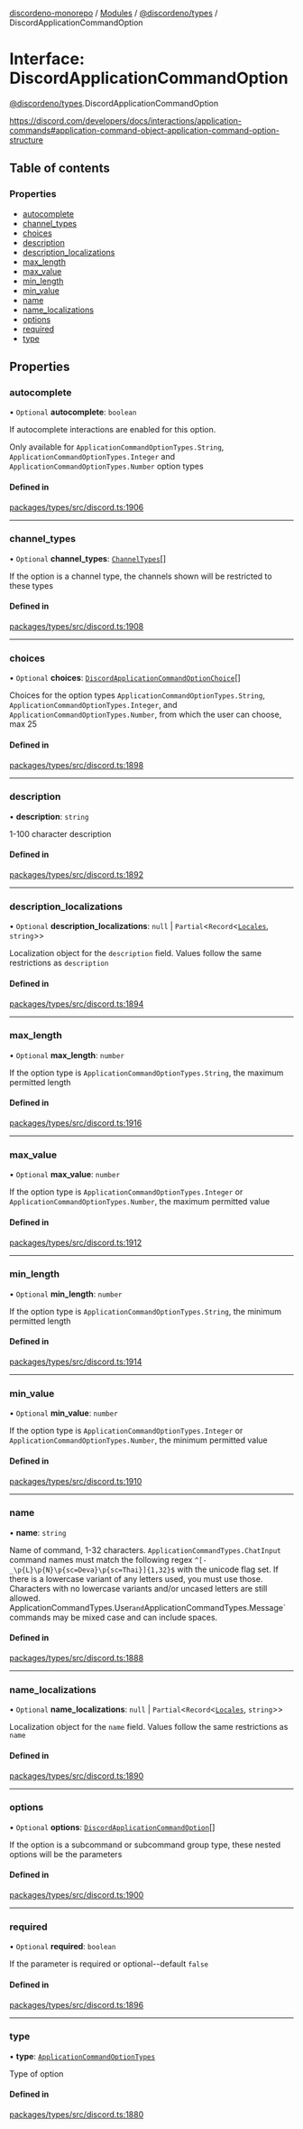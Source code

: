 [discordeno-monorepo](../README.md) / [Modules](../modules.md) / [@discordeno/types](../modules/discordeno_types.md) / DiscordApplicationCommandOption

# Interface: DiscordApplicationCommandOption

[@discordeno/types](../modules/discordeno_types.md).DiscordApplicationCommandOption

https://discord.com/developers/docs/interactions/application-commands#application-command-object-application-command-option-structure

## Table of contents

### Properties

- [autocomplete](discordeno_types.DiscordApplicationCommandOption.md#autocomplete)
- [channel_types](discordeno_types.DiscordApplicationCommandOption.md#channel_types)
- [choices](discordeno_types.DiscordApplicationCommandOption.md#choices)
- [description](discordeno_types.DiscordApplicationCommandOption.md#description)
- [description_localizations](discordeno_types.DiscordApplicationCommandOption.md#description_localizations)
- [max_length](discordeno_types.DiscordApplicationCommandOption.md#max_length)
- [max_value](discordeno_types.DiscordApplicationCommandOption.md#max_value)
- [min_length](discordeno_types.DiscordApplicationCommandOption.md#min_length)
- [min_value](discordeno_types.DiscordApplicationCommandOption.md#min_value)
- [name](discordeno_types.DiscordApplicationCommandOption.md#name)
- [name_localizations](discordeno_types.DiscordApplicationCommandOption.md#name_localizations)
- [options](discordeno_types.DiscordApplicationCommandOption.md#options)
- [required](discordeno_types.DiscordApplicationCommandOption.md#required)
- [type](discordeno_types.DiscordApplicationCommandOption.md#type)

## Properties

### autocomplete

• `Optional` **autocomplete**: `boolean`

If autocomplete interactions are enabled for this option.

Only available for `ApplicationCommandOptionTypes.String`, `ApplicationCommandOptionTypes.Integer` and `ApplicationCommandOptionTypes.Number` option types

#### Defined in

[packages/types/src/discord.ts:1906](https://github.com/deepsarda/discordeno/blob/c6dc30bb/packages/types/src/discord.ts#L1906)

---

### channel_types

• `Optional` **channel_types**: [`ChannelTypes`](../enums/discordeno_types.ChannelTypes.md)[]

If the option is a channel type, the channels shown will be restricted to these types

#### Defined in

[packages/types/src/discord.ts:1908](https://github.com/deepsarda/discordeno/blob/c6dc30bb/packages/types/src/discord.ts#L1908)

---

### choices

• `Optional` **choices**: [`DiscordApplicationCommandOptionChoice`](discordeno_types.DiscordApplicationCommandOptionChoice.md)[]

Choices for the option types `ApplicationCommandOptionTypes.String`, `ApplicationCommandOptionTypes.Integer`, and `ApplicationCommandOptionTypes.Number`, from which the user can choose, max 25

#### Defined in

[packages/types/src/discord.ts:1898](https://github.com/deepsarda/discordeno/blob/c6dc30bb/packages/types/src/discord.ts#L1898)

---

### description

• **description**: `string`

1-100 character description

#### Defined in

[packages/types/src/discord.ts:1892](https://github.com/deepsarda/discordeno/blob/c6dc30bb/packages/types/src/discord.ts#L1892)

---

### description_localizations

• `Optional` **description_localizations**: `null` \| `Partial`<`Record`<[`Locales`](../enums/discordeno_types.Locales.md), `string`\>\>

Localization object for the `description` field. Values follow the same restrictions as `description`

#### Defined in

[packages/types/src/discord.ts:1894](https://github.com/deepsarda/discordeno/blob/c6dc30bb/packages/types/src/discord.ts#L1894)

---

### max_length

• `Optional` **max_length**: `number`

If the option type is `ApplicationCommandOptionTypes.String`, the maximum permitted length

#### Defined in

[packages/types/src/discord.ts:1916](https://github.com/deepsarda/discordeno/blob/c6dc30bb/packages/types/src/discord.ts#L1916)

---

### max_value

• `Optional` **max_value**: `number`

If the option type is `ApplicationCommandOptionTypes.Integer` or `ApplicationCommandOptionTypes.Number`, the maximum permitted value

#### Defined in

[packages/types/src/discord.ts:1912](https://github.com/deepsarda/discordeno/blob/c6dc30bb/packages/types/src/discord.ts#L1912)

---

### min_length

• `Optional` **min_length**: `number`

If the option type is `ApplicationCommandOptionTypes.String`, the minimum permitted length

#### Defined in

[packages/types/src/discord.ts:1914](https://github.com/deepsarda/discordeno/blob/c6dc30bb/packages/types/src/discord.ts#L1914)

---

### min_value

• `Optional` **min_value**: `number`

If the option type is `ApplicationCommandOptionTypes.Integer` or `ApplicationCommandOptionTypes.Number`, the minimum permitted value

#### Defined in

[packages/types/src/discord.ts:1910](https://github.com/deepsarda/discordeno/blob/c6dc30bb/packages/types/src/discord.ts#L1910)

---

### name

• **name**: `string`

Name of command, 1-32 characters.
`ApplicationCommandTypes.ChatInput` command names must match the following regex `^[-_\p{L}\p{N}\p{sc=Deva}\p{sc=Thai}]{1,32}$` with the unicode flag set.
If there is a lowercase variant of any letters used, you must use those.
Characters with no lowercase variants and/or uncased letters are still allowed.
ApplicationCommandTypes.User`and`ApplicationCommandTypes.Message` commands may be mixed case and can include spaces.

#### Defined in

[packages/types/src/discord.ts:1888](https://github.com/deepsarda/discordeno/blob/c6dc30bb/packages/types/src/discord.ts#L1888)

---

### name_localizations

• `Optional` **name_localizations**: `null` \| `Partial`<`Record`<[`Locales`](../enums/discordeno_types.Locales.md), `string`\>\>

Localization object for the `name` field. Values follow the same restrictions as `name`

#### Defined in

[packages/types/src/discord.ts:1890](https://github.com/deepsarda/discordeno/blob/c6dc30bb/packages/types/src/discord.ts#L1890)

---

### options

• `Optional` **options**: [`DiscordApplicationCommandOption`](discordeno_types.DiscordApplicationCommandOption.md)[]

If the option is a subcommand or subcommand group type, these nested options will be the parameters

#### Defined in

[packages/types/src/discord.ts:1900](https://github.com/deepsarda/discordeno/blob/c6dc30bb/packages/types/src/discord.ts#L1900)

---

### required

• `Optional` **required**: `boolean`

If the parameter is required or optional--default `false`

#### Defined in

[packages/types/src/discord.ts:1896](https://github.com/deepsarda/discordeno/blob/c6dc30bb/packages/types/src/discord.ts#L1896)

---

### type

• **type**: [`ApplicationCommandOptionTypes`](../enums/discordeno_types.ApplicationCommandOptionTypes.md)

Type of option

#### Defined in

[packages/types/src/discord.ts:1880](https://github.com/deepsarda/discordeno/blob/c6dc30bb/packages/types/src/discord.ts#L1880)
